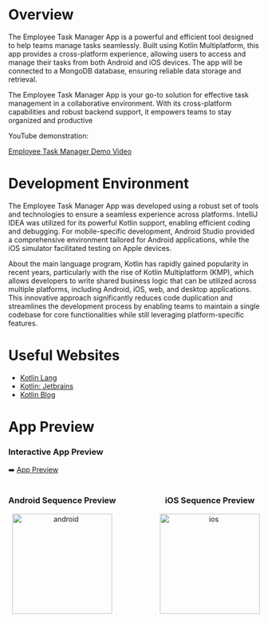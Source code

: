 # Overview

The Employee Task Manager App is a powerful and efficient tool designed to help 
teams manage tasks seamlessly. Built using Kotlin Multiplatform, this app provides 
a cross-platform experience, allowing users to access and manage their tasks from 
both Android and iOS devices. The app will be connected to a MongoDB database, 
ensuring reliable data storage and retrieval.

The Employee Task Manager App is your go-to solution for effective task management in a collaborative environment. With its cross-platform capabilities and robust backend support, it empowers teams to stay organized and productive

YouTube demonstration:

[Employee Task Manager Demo Video](https://youtu.be/U1w0QI6K13A)

# Development Environment

The Employee Task Manager App was developed using a robust set of tools and 
technologies to ensure a seamless experience across platforms. IntelliJ IDEA
was utilized for its powerful Kotlin support, enabling efficient coding and 
debugging. For mobile-specific development, Android Studio provided a comprehensive 
environment tailored for Android applications, while the iOS simulator facilitated 
testing on Apple devices. 

About the main language program, Kotlin has rapidly gained popularity in 
recent years, particularly with the rise of Kotlin Multiplatform (KMP), 
which allows developers to write shared business logic that can be utilized across 
multiple platforms, including Android, iOS, web, and desktop applications. This 
innovative approach significantly reduces code duplication and streamlines the 
development process by enabling teams to maintain a single codebase for core 
functionalities while still leveraging platform-specific features.

# Useful Websites

* [Kotlin Lang](https://kotlinlang.org/docs)
* [Kotlin: Jetbrains](https://www.jetbrains.com/opensource/kotlin/)
* [Kotlin Blog](https://blog.jetbrains.com/kotlin/)

# App Preview

### Interactive App Preview
➡️ [App Preview](https://appetize.io/embed/b_7lrdjz7bbdxl3oguhgub6fsm4q)

<div style="display: flex; justify-content: space-between;">
    <div style="text-align: center;">
        <h3>Android Sequence Preview</h3>
        <img src="https://appetize.io/app/b_7lrdjz7bbdxl3oguhgub6fsm4q" width="200" alt="android"/>
    </div>
    <div style="text-align: center;">
        <h3>iOS Sequence Preview</h3>
        <img src="https://media.giphy.com/media/h44e2jeDIB7UhDwP0Q/giphy.gif" width="200" alt="ios"/>
    </div>
</div>